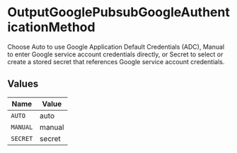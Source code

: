 # OutputGooglePubsubGoogleAuthenticationMethod

Choose Auto to use Google Application Default Credentials (ADC), Manual to enter Google service account credentials directly, or Secret to select or create a stored secret that references Google service account credentials.


## Values

| Name     | Value    |
| -------- | -------- |
| `AUTO`   | auto     |
| `MANUAL` | manual   |
| `SECRET` | secret   |